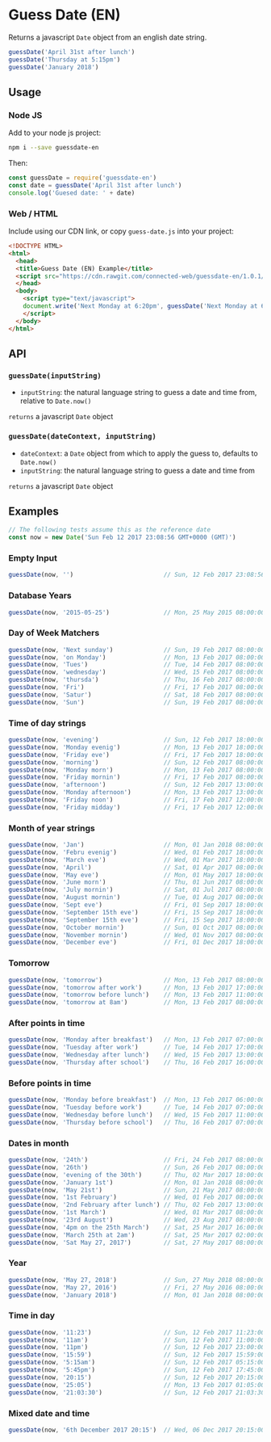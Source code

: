 # Guess Date (EN)

Returns a javascript `Date` object from an english date string.

```js
guessDate('April 31st after lunch')
guessDate('Thursday at 5:15pm')
guessDate('January 2018')
```

## Usage

### Node JS

Add to your node js project:
```sh
npm i --save guessdate-en
```

Then:
```js
const guessDate = require('guessdate-en')
const date = guessDate('April 31st after lunch')
console.log('Guesed date: ' + date)
```

### Web / HTML

Include using our CDN link, or copy `guess-date.js` into your project:
```html
<!DOCTYPE HTML>
<html>
  <head>
  <title>Guess Date (EN) Example</title>
  <script src="https://cdn.rawgit.com/connected-web/guessdate-en/1.0.1/src/guess-date.js" type="text/javascript"></script>
  </head>
  <body>
    <script type="text/javascript">
    document.write('Next Monday at 6:20pm', guessDate('Next Monday at 6:20pm'))
    </script>
  </body>
</html>
```

## API

### `guessDate(inputString)`

- `inputString`: the natural language string to guess a date and time from, relative to `Date.now()`

`returns` a javascript `Date` object

### `guessDate(dateContext, inputString)`

- `dateContext`: a `Date` object from which to apply the guess to, defaults to `Date.now()`
- `inputString`: the natural language string to guess a date and time from

`returns` a javascript `Date` object

## Examples

```js
// The following tests assume this as the reference date
const now = new Date('Sun Feb 12 2017 23:08:56 GMT+0000 (GMT)')
```

### Empty Input

```js
guessDate(now, '')                         // Sun, 12 Feb 2017 23:08:56 GMT
```

### Database Years

```js
guessDate(now, '2015-05-25')               // Mon, 25 May 2015 08:00:00 GMT
```

### Day of Week Matchers

```js
guessDate(now, 'Next sunday')              // Sun, 19 Feb 2017 08:00:00 GMT
guessDate(now, 'on Monday')                // Mon, 13 Feb 2017 08:00:00 GMT
guessDate(now, 'Tues')                     // Tue, 14 Feb 2017 08:00:00 GMT
guessDate(now, 'wednesday')                // Wed, 15 Feb 2017 08:00:00 GMT
guessDate(now, 'thursda')                  // Thu, 16 Feb 2017 08:00:00 GMT
guessDate(now, 'Fri')                      // Fri, 17 Feb 2017 08:00:00 GMT
guessDate(now, 'Satur')                    // Sat, 18 Feb 2017 08:00:00 GMT
guessDate(now, 'Sun')                      // Sun, 19 Feb 2017 08:00:00 GMT
```

### Time of day strings

```js
guessDate(now, 'evening')                  // Sun, 12 Feb 2017 18:00:00 GMT
guessDate(now, 'Monday evenig')            // Mon, 13 Feb 2017 18:00:00 GMT
guessDate(now, 'Friday eve')               // Fri, 17 Feb 2017 18:00:00 GMT
guessDate(now, 'morning')                  // Sun, 12 Feb 2017 08:00:00 GMT
guessDate(now, 'Monday morn')              // Mon, 13 Feb 2017 08:00:00 GMT
guessDate(now, 'Friday mornin')            // Fri, 17 Feb 2017 08:00:00 GMT
guessDate(now, 'afternoon')                // Sun, 12 Feb 2017 13:00:00 GMT
guessDate(now, 'Monday afternoon')         // Mon, 13 Feb 2017 13:00:00 GMT
guessDate(now, 'Friday noon')              // Fri, 17 Feb 2017 12:00:00 GMT
guessDate(now, 'Friday midday')            // Fri, 17 Feb 2017 12:00:00 GMT
```

### Month of year strings

```js
guessDate(now, 'Jan')                      // Mon, 01 Jan 2018 08:00:00 GMT
guessDate(now, 'Febru evenig')             // Wed, 01 Feb 2017 18:00:00 GMT
guessDate(now, 'March eve')                // Wed, 01 Mar 2017 18:00:00 GMT
guessDate(now, 'April')                    // Sat, 01 Apr 2017 08:00:00 GMT
guessDate(now, 'May eve')                  // Mon, 01 May 2017 18:00:00 GMT
guessDate(now, 'June morn')                // Thu, 01 Jun 2017 08:00:00 GMT
guessDate(now, 'July mornin')              // Sat, 01 Jul 2017 08:00:00 GMT
guessDate(now, 'August mornin')            // Tue, 01 Aug 2017 08:00:00 GMT
guessDate(now, 'Sept eve')                 // Fri, 01 Sep 2017 18:00:00 GMT
guessDate(now, 'September 15th eve')       // Fri, 15 Sep 2017 18:00:00 GMT
guessDate(now, 'September 15th eve')       // Fri, 15 Sep 2017 18:00:00 GMT
guessDate(now, 'October mornin')           // Sun, 01 Oct 2017 08:00:00 GMT
guessDate(now, 'November mornin')          // Wed, 01 Nov 2017 08:00:00 GMT
guessDate(now, 'December eve')             // Fri, 01 Dec 2017 18:00:00 GMT
```

### Tomorrow

```js
guessDate(now, 'tomorrow')                 // Mon, 13 Feb 2017 08:00:00 GMT
guessDate(now, 'tomorrow after work')      // Mon, 13 Feb 2017 17:00:00 GMT
guessDate(now, 'tomorrow before lunch')    // Mon, 13 Feb 2017 11:00:00 GMT
guessDate(now, 'tomorrow at 8am')          // Mon, 13 Feb 2017 08:00:00 GMT
```

### After points in time

```js
guessDate(now, 'Monday after breakfast')   // Mon, 13 Feb 2017 07:00:00 GMT
guessDate(now, 'Tuesday after work')       // Tue, 14 Feb 2017 17:00:00 GMT
guessDate(now, 'Wednesday after lunch')    // Wed, 15 Feb 2017 13:00:00 GMT
guessDate(now, 'Thursday after school')    // Thu, 16 Feb 2017 16:00:00 GMT
```

### Before points in time

```js
guessDate(now, 'Monday before breakfast')  // Mon, 13 Feb 2017 06:00:00 GMT
guessDate(now, 'Tuesday before work')      // Tue, 14 Feb 2017 07:00:00 GMT
guessDate(now, 'Wednesday before lunch')   // Wed, 15 Feb 2017 11:00:00 GMT
guessDate(now, 'Thursday before school')   // Thu, 16 Feb 2017 07:00:00 GMT
```

### Dates in month

```js
guessDate(now, '24th')                     // Fri, 24 Feb 2017 08:00:00 GMT
guessDate(now, '26th')                     // Sun, 26 Feb 2017 08:00:00 GMT
guessDate(now, 'evening of the 30th')      // Thu, 02 Mar 2017 18:00:00 GMT
guessDate(now, 'January 1st')              // Mon, 01 Jan 2018 08:00:00 GMT
guessDate(now, 'May 21st')                 // Sun, 21 May 2017 08:00:00 GMT
guessDate(now, '1st February')             // Wed, 01 Feb 2017 08:00:00 GMT
guessDate(now, '2nd February after lunch') // Thu, 02 Feb 2017 13:00:00 GMT
guessDate(now, '1st March')                // Wed, 01 Mar 2017 08:00:00 GMT
guessDate(now, '23rd August')              // Wed, 23 Aug 2017 08:00:00 GMT
guessDate(now, '4pm on the 25th March')    // Sat, 25 Mar 2017 16:00:00 GMT
guessDate(now, 'March 25th at 2am')        // Sat, 25 Mar 2017 02:00:00 GMT
guessDate(now, 'Sat May 27, 2017')         // Sat, 27 May 2017 08:00:00 GMT
```

### Year

```js
guessDate(now, 'May 27, 2018')             // Sun, 27 May 2018 08:00:00 GMT
guessDate(now, 'May 27, 2016')             // Fri, 27 May 2016 08:00:00 GMT
guessDate(now, 'January 2018')             // Mon, 01 Jan 2018 08:00:00 GMT
```

### Time in day

```js
guessDate(now, '11:23')                    // Sun, 12 Feb 2017 11:23:00 GMT
guessDate(now, '11am')                     // Sun, 12 Feb 2017 11:00:00 GMT
guessDate(now, '11pm')                     // Sun, 12 Feb 2017 23:00:00 GMT
guessDate(now, '15:59')                    // Sun, 12 Feb 2017 15:59:00 GMT
guessDate(now, '5:15am')                   // Sun, 12 Feb 2017 05:15:00 GMT
guessDate(now, '5:45pm')                   // Sun, 12 Feb 2017 17:45:00 GMT
guessDate(now, '20:15')                    // Sun, 12 Feb 2017 20:15:00 GMT
guessDate(now, '25:05')                    // Mon, 13 Feb 2017 01:05:00 GMT
guessDate(now, '21:03:30')                 // Sun, 12 Feb 2017 21:03:30 GMT
```

### Mixed date and time

```js
guessDate(now, '6th December 2017 20:15')  // Wed, 06 Dec 2017 20:15:00 GMT
```

